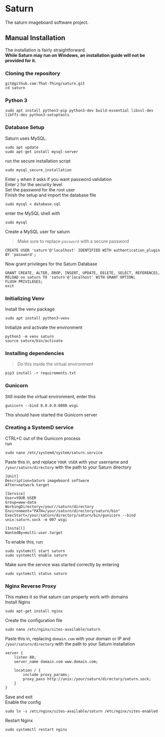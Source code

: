 # Saturn
The saturn imageboard software project.


## Manual Installation

The installation is fairly straightforward.\
**While Saturn may run on Windows, an installation guide will not be provided for it.**
### Cloning the repository
```
git@github.com:That-Thing/saturn.git
cd saturn
```
### Python 3
```
sudo apt install python3-pip python3-dev build-essential libssl-dev libffi-dev python3-setuptools
```
### Database Setup
Saturn uses MySQL.
```
sudo apt update
sudo apt-get install mysql-server
```
run the secure installation script
```
sudo mysql_secure_installation
```
Enter `y` when it asks if you want password validation\
Enter `2` for the security level\
Set the password for the root user\
Finish the setup and import the database file
```
sudo mysql < database.sql
```
enter the MySQL shell with
```
sudo mysql
```
Create a MySQL user for saturn
>Make sure to replace `password` with a secure password
```
CREATE USER 'saturn'@'localhost' IDENTIFIED WITH authentication_plugin BY 'password';
```
Now grant privileges for the Saturn Database
```
GRANT CREATE, ALTER, DROP, INSERT, UPDATE, DELETE, SELECT, REFERENCES, RELOAD on saturn TO 'saturn'@'localhost' WITH GRANT OPTION;
FLUSH PRIVILEGES;
exit
```

### Initializing Venv
Install the venv package
```
sudo apt install python3-venv
```
Initialize and activate the environment
```
python3 -m venv saturn
source saturn/bin/activate
```
### Installing dependencies
>Do this inside the virtual environment
```
pip3 install -r requirements.txt
```
### Gunicorn
Still inside the virtual environment, enter this
```
gunicorn --bind 0.0.0.0:8080 wsgi
```
This should have started the Gunicorn server
### Creating a SystemD service
CTRL+C out of the Gunicorn process\
run
```
sudo nano /etc/systemd/system/saturn.service
```
Paste this in, and replace `YOUR USER` with your username and `/your/saturn/directory` with the path to your Saturn directory
```
[Unit]
Description=Saturn imageboard software
After=network.target

[Service]
User=YOUR USER
Group=www-data
WorkingDirectory=/your//saturn/directory
Environment="PATH=/your/saturn/directory/saturn/bin"
ExecStart=/your/saturn/directory/saturn/bin/gunicorn --bind unix:saturn.sock -m 007 wsgi

[Install]
WantedBy=multi-user.target
```
To enable this, run
```
sudo systemctl start saturn
sudo systemctl enable saturn
```
Make sure the service was started correctly by entering
```
sudo systemctl status saturn
```
### Nginx Reverse Proxy
This makes it so that saturn can properly work with domains\
Install Nginx
```
sudo apt-get install nginx
```
Create the configuration file
```
sudo nano /etc/nginx/sites-available/saturn
```
Paste this in, replacing `domain.com` with your domain or IP and `/your/saturn/directory` with the path to your Saturn installation
```
server {
    listen 80;
    server_name domain.com www.domain.com;

    location / {
        include proxy_params;
        proxy_pass http://unix:/your/saturn/directory/saturn.sock;
    }
}
```
Save and exit\
Enable the config
```
sudo ln -s /etc/nginx/sites-available/saturn /etc/nginx/sites-enabled
```
Restart Nginx
```
sudo systemctl restart nginx
```
